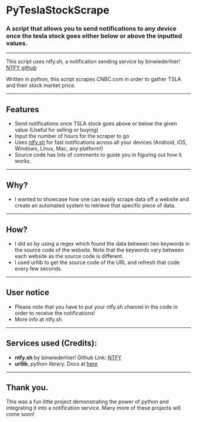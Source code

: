 # PyTeslaStockScrape
### **A script that allows you to send notifications to any device once the tesla stock goes either below or above the inputted values.**
____________________________________________________________________________

This script uses ntfy.sh, a notification sending service by binwiederhier! [NTFY github](https://github.com/binwiederhier/ntfy)

Written in python, this script scrapes CNBC.com in order to gather TSLA and their stock market price.
____________________________________________________________________________
## **Features**
- Send notifications once TSLA stock goes above or below the given value (Useful for selling or buying)
- Input the number of hours for the scraper to go
- Uses [ntfy.sh](https://ntfy.sh) for fast notifications across all your devices (Android, iOS, Windows, Linux, Mac, any platform!)
- Source code has lots of comments to guide you in figuring out how it works.
____________________________________________________________________________
## **Why?**
- I wanted to showcase how one can easily scrape data off a website and create an automated system to retrieve that specific piece of data.
____________________________________________________________________________
## **How?**
- I did so by using a regex which found the data between two keywords in the source code of the website. Note that the keywords vary between each website as the source code is different.
- I used urllib to get the source code of the URL and refresh that code every few seconds.
____________________________________________________________________________
## **User notice**
- Please note that you have to put your ntfy.sh channel in the code in order to receive the notifications!
- More info at ntfy.sh.
____________________________________________________________________________
## **Services used (Credits):**
- **ntfy.sh** by binwiederhier! Github Link: [NTFY](https://github.com/binwiederhier/ntfy)
- **urllib**, python library. Docs at [here](https://docs.python.org/3/library/urllib.html)
____________________________________________________________________________
## **Thank you.**
This was a fun little project demonstrating the power of python and integrating it into a notification service. Many more of these projects will come soon!

